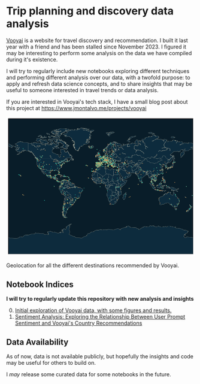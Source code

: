 # Trip planning and discovery data analysis

[Vooyai](https://vooyai.com) is a website for travel discovery and recommendation. I built it last year with a friend and has been stalled since November 2023. I figured it may be interesting to perform some analysis on the data we have compiled during it's existence.

I will try to regularly include new notebooks exploring different techniques and performing different analysis over our data, with a twofold purpose: to apply and refresh data science concepts, and to share insights that may be useful to someone interested in travel trends or data analysis. 

If you are interested in Vooyai's tech stack, I have a small blog post about this project at https://www.jmontalvo.me/projects/vooyai

![Destination Analysis](/figures/destinations.png)

Geolocation for all the different destinations recommended by Vooyai.


## Notebook Indices
**I will try to regularly update this repository with new analysis and insights**


0. [Initial exploration of Vooyai data, with some figures and  results.](notebooks/0_initial_exploration.ipynb)
1. [Sentiment Analysis: Exploring the Relationship Between User Prompt Sentiment and Vooyai's Country Recommendations](notebooks/1_sentiment_analysis.ipynb)


## Data Availability 
As of now, data is not available publicly, but hopefully the insights and code may be useful for others to build on.

I *may* release some curated data for some notebooks in the future.



